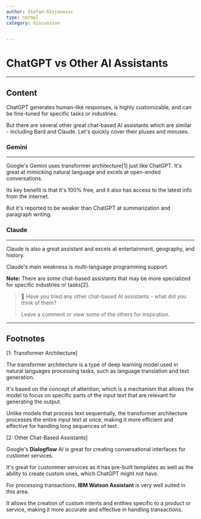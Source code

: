 ```yaml
---
author: Stefan-Stojanovic
type: normal
category: discussion
 

---
```


# ChatGPT vs Other AI Assistants

---

## Content

ChatGPT generates human-like responses, is highly customizable, and can be fine-tuned for specific tasks or industries.

But there are several other great chat-based AI assistants which are similar - including Bard and Claude. Let's quickly cover their pluses and minuses.

### Gemini
---

Google's Gemini uses transformer architecture[1] just like ChatGPT. It's great at mimicking natural language and excels at open-ended conversations.

Its key benefit is that it's 100% free, and it also has access to the latest info from the internet.

But it's reported to be weaker than ChatGPT at summarization and paragraph writing.

### Claude
---

Claude is also a great assistant and excels at entertainment, geography, and history.

Claude's main weakness is multi-language programming support.

**Note:** There are some chat-based assistants that may be more specialized for specific industries or tasks[2].

> 💬 Have you tried any other chat-based AI assistants - what did you think of them?
> 
> Leave a comment or view some of the others for inspiration.


---
## Footnotes

[1: Transformer Architecture]

The transformer architecture is a type of deep learning model used in natural languages processing tasks, such as language translation and text generation.

It's based on the concept of attention, which is a mechanism that allows the model to focus on specific parts of the input text that are relevant for generating the output.

Unlike models that process text sequentially, the transformer architecture processes the entire input text at once, making it more efficient and effective for handling long sequences of text.


[2: Other Chat-Based Assistants]

Google's **Dialogflow** AI is great for creating conversational interfaces for customer services.

It's great for custommer services as it has pre-built templates as well as the ability to create custom ones, which ChatGPT might not have.

For processing transactions, **IBM Watson Assistant** is very well suited in this area. 

It allows the creation of custom intents and entities specific to a product or service, making it more accurate and effective in handling transactions.
